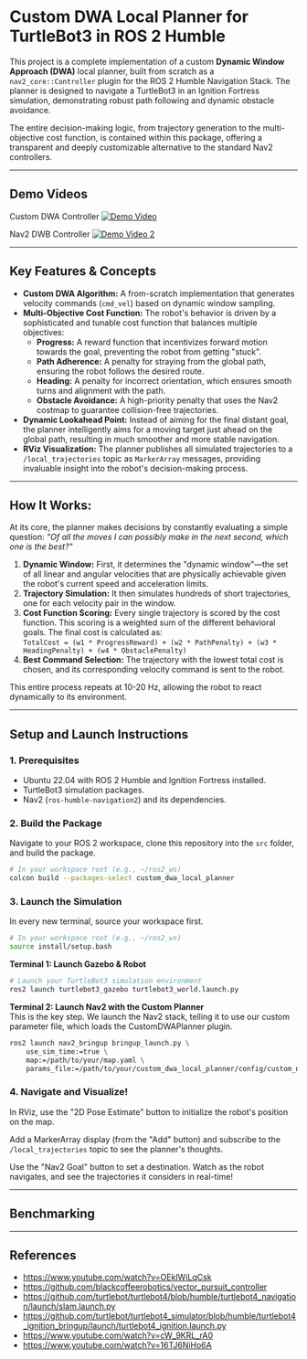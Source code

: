 # Custom DWA Local Planner for TurtleBot3 in ROS 2 Humble

This project is a complete implementation of a custom **Dynamic Window Approach (DWA)** local planner, built from scratch as a `nav2_core::Controller` plugin for the ROS 2 Humble Navigation Stack. The planner is designed to navigate a TurtleBot3 in an Ignition Fortress simulation, demonstrating robust path following and dynamic obstacle avoidance.

The entire decision-making logic, from trajectory generation to the multi-objective cost function, is contained within this package, offering a transparent and deeply customizable alternative to the standard Nav2 controllers.

---
## Demo Videos

Custom DWA Controller
[![Demo Video](https://img.youtube.com/vi/FDOr9OuVGTk/0.jpg)](https://youtu.be/FDOr9OuVGTk)

Nav2 DWB Controller
[![Demo Video 2](https://img.youtube.com/vi/1fDpRBxEuts/0.jpg)](https://youtu.be/1fDpRBxEuts)

---

## Key Features & Concepts

- **Custom DWA Algorithm:** A from-scratch implementation that generates velocity commands (`cmd_vel`) based on dynamic window sampling.
- **Multi-Objective Cost Function:** The robot's behavior is driven by a sophisticated and tunable cost function that balances multiple objectives:
  - **Progress:** A reward function that incentivizes forward motion towards the goal, preventing the robot from getting "stuck".
  - **Path Adherence:** A penalty for straying from the global path, ensuring the robot follows the desired route.
  - **Heading:** A penalty for incorrect orientation, which ensures smooth turns and alignment with the path.
  - **Obstacle Avoidance:** A high-priority penalty that uses the Nav2 costmap to guarantee collision-free trajectories.
- **Dynamic Lookahead Point:** Instead of aiming for the final distant goal, the planner intelligently aims for a moving target just ahead on the global path, resulting in much smoother and more stable navigation.
- **RViz Visualization:** The planner publishes all simulated trajectories to a `/local_trajectories` topic as `MarkerArray` messages, providing invaluable insight into the robot's decision-making process.

---

## How It Works:

At its core, the planner makes decisions by constantly evaluating a simple question: _"Of all the moves I can possibly make in the next second, which one is the best?"_

1. **Dynamic Window:** First, it determines the "dynamic window"—the set of all linear and angular velocities that are physically achievable given the robot's current speed and acceleration limits.
2. **Trajectory Simulation:** It then simulates hundreds of short trajectories, one for each velocity pair in the window.
3. **Cost Function Scoring:** Every single trajectory is scored by the cost function. This scoring is a weighted sum of the different behavioral goals. The final cost is calculated as:  
   `TotalCost = (w1 * ProgressReward) + (w2 * PathPenalty) + (w3 * HeadingPenalty) + (w4 * ObstaclePenalty)`
4. **Best Command Selection:** The trajectory with the lowest total cost is chosen, and its corresponding velocity command is sent to the robot.

This entire process repeats at 10-20 Hz, allowing the robot to react dynamically to its environment.

---

## Setup and Launch Instructions

### 1. Prerequisites

- Ubuntu 22.04 with ROS 2 Humble and Ignition Fortress installed.
- TurtleBot3 simulation packages.
- Nav2 (`ros-humble-navigation2`) and its dependencies.

### 2. Build the Package

Navigate to your ROS 2 workspace, clone this repository into the `src` folder, and build the package.

```bash
# In your workspace root (e.g., ~/ros2_ws)
colcon build --packages-select custom_dwa_local_planner
```

### 3. Launch the Simulation

In every new terminal, source your workspace first.

```bash
# In your workspace root (e.g., ~/ros2_ws)
source install/setup.bash
```

**Terminal 1: Launch Gazebo & Robot**

```bash
# Launch your TurtleBot3 simulation environment
ros2 launch turtlebot3_gazebo turtlebot3_world.launch.py
```

**Terminal 2: Launch Nav2 with the Custom Planner**  
This is the key step. We launch the Nav2 stack, telling it to use our custom parameter file, which loads the CustomDWAPlanner plugin.

```bash
ros2 launch nav2_bringup bringup_launch.py \
    use_sim_time:=true \
    map:=/path/to/your/map.yaml \
    params_file:=/path/to/your/custom_dwa_local_planner/config/custom_nav2_params.yaml
```

### 4. Navigate and Visualize!

In RViz, use the "2D Pose Estimate" button to initialize the robot's position on the map.

Add a MarkerArray display (from the "Add" button) and subscribe to the `/local_trajectories` topic to see the planner's thoughts.

Use the "Nav2 Goal" button to set a destination. Watch as the robot navigates, and see the trajectories it considers in real-time!

---

## Benchmarking

---

## References

- https://www.youtube.com/watch?v=OEkIWiLqCsk
- https://github.com/blackcoffeerobotics/vector_pursuit_controller
- https://github.com/turtlebot/turtlebot4/blob/humble/turtlebot4_navigation/launch/slam.launch.py
- https://github.com/turtlebot/turtlebot4_simulator/blob/humble/turtlebot4_ignition_bringup/launch/turtlebot4_ignition.launch.py
- https://www.youtube.com/watch?v=cW_9KRL_rA0
- https://www.youtube.com/watch?v=16TJ6NiHo6A
